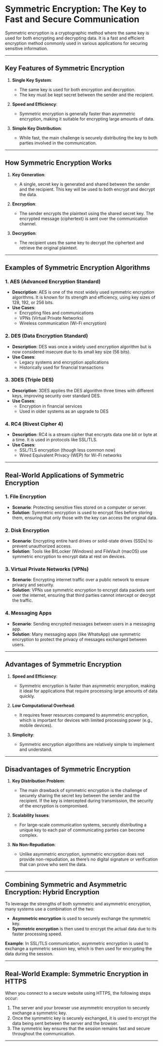 # Symmetric Encryption: The Key to Fast and Secure Communication

Symmetric encryption is a cryptographic method where the same key is used for both encrypting and decrypting data. It is a fast and efficient encryption method commonly used in various applications for securing sensitive information.

---

## Key Features of Symmetric Encryption

1. **Single Key System**:
   - The same key is used for both encryption and decryption.
   - The key must be kept secret between the sender and the recipient.

2. **Speed and Efficiency**:
   - Symmetric encryption is generally faster than asymmetric encryption, making it suitable for encrypting large amounts of data.

3. **Simple Key Distribution**:
   - While fast, the main challenge is securely distributing the key to both parties involved in the communication.

---

## How Symmetric Encryption Works

1. **Key Generation**: 
   - A single, secret key is generated and shared between the sender and the recipient. This key will be used to both encrypt and decrypt the data.

2. **Encryption**: 
   - The sender encrypts the plaintext using the shared secret key. The encrypted message (ciphertext) is sent over the communication channel.

3. **Decryption**: 
   - The recipient uses the same key to decrypt the ciphertext and retrieve the original plaintext.

---

## Examples of Symmetric Encryption Algorithms

### 1. **AES (Advanced Encryption Standard)**
   - **Description**: AES is one of the most widely used symmetric encryption algorithms. It is known for its strength and efficiency, using key sizes of 128, 192, or 256 bits.
   - **Use Cases**:
     - Encrypting files and communications
     - VPNs (Virtual Private Networks)
     - Wireless communication (Wi-Fi encryption)

### 2. **DES (Data Encryption Standard)**
   - **Description**: DES was once a widely used encryption algorithm but is now considered insecure due to its small key size (56 bits).
   - **Use Cases**:
     - Legacy systems and encryption applications
     - Historically used for financial transactions

### 3. **3DES (Triple DES)**
   - **Description**: 3DES applies the DES algorithm three times with different keys, improving security over standard DES.
   - **Use Cases**:
     - Encryption in financial services
     - Used in older systems as an upgrade to DES

### 4. **RC4 (Rivest Cipher 4)**
   - **Description**: RC4 is a stream cipher that encrypts data one bit or byte at a time. It is used in protocols like SSL/TLS.
   - **Use Cases**:
     - SSL/TLS encryption (though less common now)
     - Wired Equivalent Privacy (WEP) for Wi-Fi networks

---

## Real-World Applications of Symmetric Encryption

### 1. **File Encryption**
   - **Scenario**: Protecting sensitive files stored on a computer or server.
   - **Solution**: Symmetric encryption is used to encrypt files before storing them, ensuring that only those with the key can access the original data.

### 2. **Disk Encryption**
   - **Scenario**: Encrypting entire hard drives or solid-state drives (SSDs) to prevent unauthorized access.
   - **Solution**: Tools like BitLocker (Windows) and FileVault (macOS) use symmetric encryption to encrypt data at rest on devices.

### 3. **Virtual Private Networks (VPNs)**
   - **Scenario**: Encrypting internet traffic over a public network to ensure privacy and security.
   - **Solution**: VPNs use symmetric encryption to encrypt data packets sent over the internet, ensuring that third parties cannot intercept or decrypt the traffic.

### 4. **Messaging Apps**
   - **Scenario**: Sending encrypted messages between users in a messaging app.
   - **Solution**: Many messaging apps (like WhatsApp) use symmetric encryption to protect the privacy of messages exchanged between users.

---

## Advantages of Symmetric Encryption

1. **Speed and Efficiency**:
   - Symmetric encryption is faster than asymmetric encryption, making it ideal for applications that require processing large amounts of data quickly.

2. **Low Computational Overhead**:
   - It requires fewer resources compared to asymmetric encryption, which is important for devices with limited processing power (e.g., mobile devices).

3. **Simplicity**:
   - Symmetric encryption algorithms are relatively simple to implement and understand.

---

## Disadvantages of Symmetric Encryption

1. **Key Distribution Problem**:
   - The main drawback of symmetric encryption is the challenge of securely sharing the secret key between the sender and the recipient. If the key is intercepted during transmission, the security of the encryption is compromised.

2. **Scalability Issues**:
   - For large-scale communication systems, securely distributing a unique key to each pair of communicating parties can become complex.

3. **No Non-Repudiation**:
   - Unlike asymmetric encryption, symmetric encryption does not provide non-repudiation, as there’s no digital signature or verification that can prove who sent the data.

---

## Combining Symmetric and Asymmetric Encryption: Hybrid Encryption

To leverage the strengths of both symmetric and asymmetric encryption, many systems use a combination of the two:

- **Asymmetric encryption** is used to securely exchange the symmetric key.
- **Symmetric encryption** is then used to encrypt the actual data due to its faster processing speed.

**Example**: In SSL/TLS communication, asymmetric encryption is used to exchange a symmetric session key, which is then used for encrypting the data during the session.

---

## Real-World Example: Symmetric Encryption in HTTPS

When you connect to a secure website using HTTPS, the following steps occur:
1. The server and your browser use asymmetric encryption to securely exchange a symmetric key.
2. Once the symmetric key is securely exchanged, it is used to encrypt the data being sent between the server and the browser.
3. The symmetric key ensures that the session remains fast and secure throughout the communication.

---
